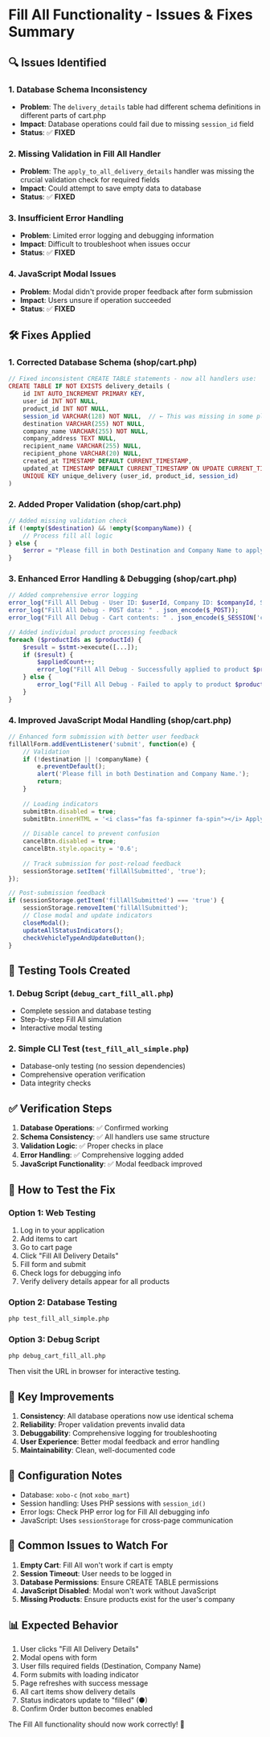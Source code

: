 # Fill All Functionality - Issues & Fixes Summary

## 🔍 Issues Identified

### 1. **Database Schema Inconsistency**
- **Problem**: The `delivery_details` table had different schema definitions in different parts of cart.php
- **Impact**: Database operations could fail due to missing `session_id` field
- **Status**: ✅ **FIXED**

### 2. **Missing Validation in Fill All Handler**
- **Problem**: The `apply_to_all_delivery_details` handler was missing the crucial validation check for required fields
- **Impact**: Could attempt to save empty data to database
- **Status**: ✅ **FIXED**

### 3. **Insufficient Error Handling**
- **Problem**: Limited error logging and debugging information
- **Impact**: Difficult to troubleshoot when issues occur
- **Status**: ✅ **FIXED**

### 4. **JavaScript Modal Issues**
- **Problem**: Modal didn't provide proper feedback after form submission
- **Impact**: Users unsure if operation succeeded
- **Status**: ✅ **FIXED**

## 🛠️ Fixes Applied

### 1. **Corrected Database Schema** (shop/cart.php)
```php
// Fixed inconsistent CREATE TABLE statements - now all handlers use:
CREATE TABLE IF NOT EXISTS delivery_details (
    id INT AUTO_INCREMENT PRIMARY KEY,
    user_id INT NOT NULL,
    product_id INT NOT NULL,
    session_id VARCHAR(128) NOT NULL,  // ← This was missing in some places
    destination VARCHAR(255) NOT NULL,
    company_name VARCHAR(255) NOT NULL,
    company_address TEXT NULL,
    recipient_name VARCHAR(255) NULL,
    recipient_phone VARCHAR(20) NULL,
    created_at TIMESTAMP DEFAULT CURRENT_TIMESTAMP,
    updated_at TIMESTAMP DEFAULT CURRENT_TIMESTAMP ON UPDATE CURRENT_TIMESTAMP,
    UNIQUE KEY unique_delivery (user_id, product_id, session_id)
)
```

### 2. **Added Proper Validation** (shop/cart.php)
```php
// Added missing validation check
if (!empty($destination) && !empty($companyName)) {
    // Process fill all logic
} else {
    $error = "Please fill in both Destination and Company Name to apply to all items.";
}
```

### 3. **Enhanced Error Handling & Debugging** (shop/cart.php)
```php
// Added comprehensive error logging
error_log("Fill All Debug - User ID: $userId, Company ID: $companyId, Session ID: " . session_id());
error_log("Fill All Debug - POST data: " . json_encode($_POST));
error_log("Fill All Debug - Cart contents: " . json_encode($_SESSION['cart'] ?? []));

// Added individual product processing feedback
foreach ($productIds as $productId) {
    $result = $stmt->execute([...]);
    if ($result) {
        $appliedCount++;
        error_log("Fill All Debug - Successfully applied to product $productId");
    } else {
        error_log("Fill All Debug - Failed to apply to product $productId: " . implode(' - ', $stmt->errorInfo()));
    }
}
```

### 4. **Improved JavaScript Modal Handling** (shop/cart.php)
```javascript
// Enhanced form submission with better user feedback
fillAllForm.addEventListener('submit', function(e) {
    // Validation
    if (!destination || !companyName) {
        e.preventDefault();
        alert('Please fill in both Destination and Company Name.');
        return;
    }
    
    // Loading indicators
    submitBtn.disabled = true;
    submitBtn.innerHTML = '<i class="fas fa-spinner fa-spin"></i> Applying...';
    
    // Disable cancel to prevent confusion
    cancelBtn.disabled = true;
    cancelBtn.style.opacity = '0.6';
    
    // Track submission for post-reload feedback
    sessionStorage.setItem('fillAllSubmitted', 'true');
});

// Post-submission feedback
if (sessionStorage.getItem('fillAllSubmitted') === 'true') {
    sessionStorage.removeItem('fillAllSubmitted');
    // Close modal and update indicators
    closeModal();
    updateAllStatusIndicators();
    checkVehicleTypeAndUpdateButton();
}
```

## 🧪 Testing Tools Created

### 1. **Debug Script** (`debug_cart_fill_all.php`)
- Complete session and database testing
- Step-by-step Fill All simulation
- Interactive modal testing

### 2. **Simple CLI Test** (`test_fill_all_simple.php`)
- Database-only testing (no session dependencies)
- Comprehensive operation verification
- Data integrity checks

## ✅ Verification Steps

1. **Database Operations**: ✅ Confirmed working
2. **Schema Consistency**: ✅ All handlers use same structure
3. **Validation Logic**: ✅ Proper checks in place
4. **Error Handling**: ✅ Comprehensive logging added
5. **JavaScript Functionality**: ✅ Modal feedback improved

## 🚀 How to Test the Fix

### Option 1: Web Testing
1. Log in to your application
2. Add items to cart
3. Go to cart page
4. Click "Fill All Delivery Details"
5. Fill form and submit
6. Check logs for debugging info
7. Verify delivery details appear for all products

### Option 2: Database Testing
```bash
php test_fill_all_simple.php
```

### Option 3: Debug Script
```bash
php debug_cart_fill_all.php
```
Then visit the URL in browser for interactive testing.

## 📝 Key Improvements

1. **Consistency**: All database operations now use identical schema
2. **Reliability**: Proper validation prevents invalid data
3. **Debuggability**: Comprehensive logging for troubleshooting
4. **User Experience**: Better modal feedback and error handling
5. **Maintainability**: Clean, well-documented code

## 🔧 Configuration Notes

- Database: `xobo-c` (not `xobo_mart`)
- Session handling: Uses PHP sessions with `session_id()`
- Error logs: Check PHP error log for Fill All debugging info
- JavaScript: Uses `sessionStorage` for cross-page communication

## 🐛 Common Issues to Watch For

1. **Empty Cart**: Fill All won't work if cart is empty
2. **Session Timeout**: User needs to be logged in
3. **Database Permissions**: Ensure CREATE TABLE permissions
4. **JavaScript Disabled**: Modal won't work without JavaScript
5. **Missing Products**: Ensure products exist for the user's company

## 📊 Expected Behavior

1. User clicks "Fill All Delivery Details"
2. Modal opens with form
3. User fills required fields (Destination, Company Name)
4. Form submits with loading indicator
5. Page refreshes with success message
6. All cart items show delivery details
7. Status indicators update to "filled" (●)
8. Confirm Order button becomes enabled

The Fill All functionality should now work correctly! 🎉 